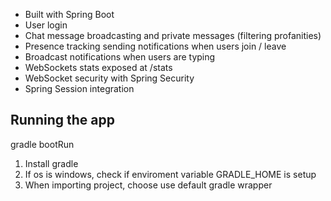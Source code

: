 
- Built with Spring Boot
- User login
- Chat message broadcasting and private messages (filtering profanities)
- Presence tracking sending notifications when users join / leave
- Broadcast notifications when users are typing
- WebSockets stats exposed at /stats
- WebSocket security with Spring Security
- Spring Session integration

## Running the app
gradle bootRun

1. Install gradle
2. If os is windows, check if enviroment variable GRADLE_HOME is setup
3. When importing project, choose use default gradle wrapper
